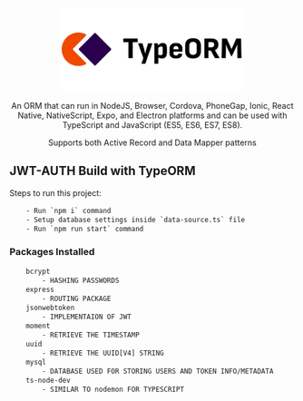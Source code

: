 <p align="center">
  <a href="https://typeorm.io/" target="blank"><img src="https://github.com/typeorm/typeorm/raw/master/resources/logo_big.png" width="320" alt="Nest Logo" /></a>
</p>

<p align="center">An ORM that can run in NodeJS, Browser, Cordova, PhoneGap, Ionic, React Native, NativeScript, Expo, and Electron platforms and can be used with TypeScript and JavaScript (ES5, ES6, ES7, ES8).</p>

<p align="center">Supports both Active Record and Data Mapper patterns</p>

## JWT-AUTH Build with TypeORM

Steps to run this project:

```
    - Run `npm i` command
    - Setup database settings inside `data-source.ts` file
    - Run `npm run start` command
```

### Packages Installed

```
    bcrypt
        - HASHING PASSWORDS
    express
        - ROUTING PACKAGE
    jsonwebtoken
        - IMPLEMENTAION OF JWT
    moment
        - RETRIEVE THE TIMESTAMP
    uuid
        - RETRIEVE THE UUID[V4] STRING
    mysql
        - DATABASE USED FOR STORING USERS AND TOKEN INFO/METADATA
    ts-node-dev
        - SIMILAR TO nodemon FOR TYPESCRIPT
```